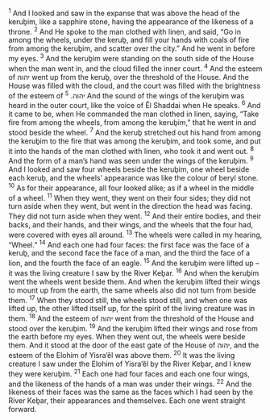 <sup>1</sup> And I looked and saw in the expanse that was above the head of the keruḇim, like a sapphire stone, having the appearance of the likeness of a throne.
<sup>2</sup> And He spoke to the man clothed with linen, and said, “Go in among the wheels, under the keruḇ, and fill your hands with coals of fire from among the keruḇim, and scatter over the city.” And he went in before my eyes.
<sup>3</sup> And the keruḇim were standing on the south side of the House when the man went in, and the cloud filled the inner court.
<sup>4</sup> And the esteem of יהוה went up from the keruḇ, over the threshold of the House. And the House was filled with the cloud, and the court was filled with the brightness of the esteem of יהוה.
<sup>5</sup> And the sound of the wings of the keruḇim was heard in the outer court, like the voice of Ĕl Shaddai when He speaks.
<sup>6</sup> And it came to be, when He commanded the man clothed in linen, saying, “Take fire from among the wheels, from among the keruḇim,” that he went in and stood beside the wheel.
<sup>7</sup> And the keruḇ stretched out his hand from among the keruḇim to the fire that was among the keruḇim, and took some, and put it into the hands of the man clothed with linen, who took it and went out.
<sup>8</sup> And the form of a man’s hand was seen under the wings of the keruḇim.
<sup>9</sup> And I looked and saw four wheels beside the keruḇim, one wheel beside each keruḇ, and the wheels’ appearance was like the colour of beryl stone.
<sup>10</sup> As for their appearance, all four looked alike; as if a wheel in the middle of a wheel.
<sup>11</sup> When they went, they went on their four sides; they did not turn aside when they went, but went in the direction the head was facing. They did not turn aside when they went.
<sup>12</sup> And their entire bodies, and their backs, and their hands, and their wings, and the wheels that the four had, were covered with eyes all around.
<sup>13</sup> The wheels were called in my hearing, “Wheel.”
<sup>14</sup> And each one had four faces: the first face was the face of a keruḇ, and the second face the face of a man, and the third the face of a lion, and the fourth the face of an eagle.
<sup>15</sup> And the keruḇim were lifted up – it was the living creature I saw by the River Keḇar.
<sup>16</sup> And when the keruḇim went the wheels went beside them. And when the keruḇim lifted their wings to mount up from the earth, the same wheels also did not turn from beside them.
<sup>17</sup> When they stood still, the wheels stood still, and when one was lifted up, the other lifted itself up, for the spirit of the living creature was in them.
<sup>18</sup> And the esteem of יהוה went from the threshold of the House and stood over the keruḇim.
<sup>19</sup> And the keruḇim lifted their wings and rose from the earth before my eyes. When they went out, the wheels were beside them. And it stood at the door of the east gate of the House of יהוה, and the esteem of the Elohim of Yisra’ĕl was above them.
<sup>20</sup> It was the living creature I saw under the Elohim of Yisra’ĕl by the River Keḇar, and I knew they were keruḇim.
<sup>21</sup> Each one had four faces and each one four wings, and the likeness of the hands of a man was under their wings.
<sup>22</sup> And the likeness of their faces was the same as the faces which I had seen by the River Keḇar, their appearances and themselves. Each one went straight forward.
